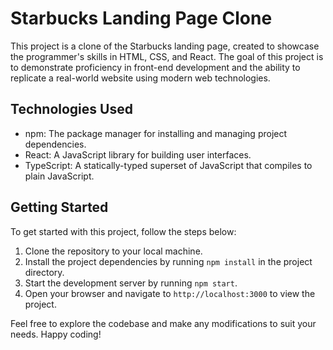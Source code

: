 # Starbucks Landing Page Clone

This project is a clone of the Starbucks landing page, created to showcase the programmer's skills in HTML, CSS, and React. The goal of this project is to demonstrate proficiency in front-end development and the ability to replicate a real-world website using modern web technologies.

## Technologies Used

- npm: The package manager for installing and managing project dependencies.
- React: A JavaScript library for building user interfaces.
- TypeScript: A statically-typed superset of JavaScript that compiles to plain JavaScript.

## Getting Started

To get started with this project, follow the steps below:

1. Clone the repository to your local machine.
2. Install the project dependencies by running `npm install` in the project directory.
3. Start the development server by running `npm start`.
4. Open your browser and navigate to `http://localhost:3000` to view the project.

Feel free to explore the codebase and make any modifications to suit your needs. Happy coding!
